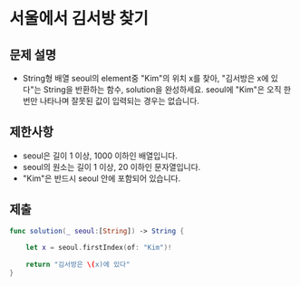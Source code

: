 # 서울에서 김서방 찾기
## 문제 설명
- String형 배열 seoul의 element중 "Kim"의 위치 x를 찾아, "김서방은 x에 있다"는 String을 반환하는 함수, solution을 완성하세요. seoul에 "Kim"은 오직 한 번만 나타나며 잘못된 값이 입력되는 경우는 없습니다.

## 제한사항
- seoul은 길이 1 이상, 1000 이하인 배열입니다.
- seoul의 원소는 길이 1 이상, 20 이하인 문자열입니다.
- "Kim"은 반드시 seoul 안에 포함되어 있습니다.


## 제출

```swift
func solution(_ seoul:[String]) -> String {
    
    let x = seoul.firstIndex(of: "Kim")!
    
    return "김서방은 \(x)에 있다"
}
```

